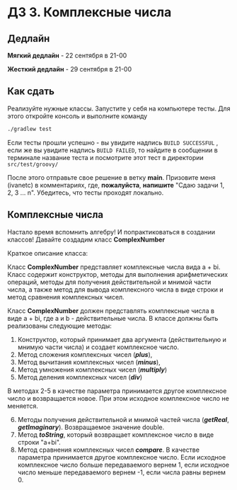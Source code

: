 # ДЗ 3. Комплексные числа

## Дедлайн
**Мягкий дедлайн** - 22 сентября в 21-00

**Жесткий дедлайн** - 29 сентября в 21-00

## Как сдать
Реализуйте нужные классы. Запустите у себя на компьютере тесты. Для этого откройте консоль и выполните команду
```bash
./gradlew test
```

Если тесты прошли успешно - вы увидите надпись `BUILD SUCCESSFUL` , если же вы увидите надпись `BUILD FAILED`, то найдите в сообщении в терминале название теста и посмотрите этот тест в директории `src/test/groovy/`

После этого отправьте свое решение в ветку **main**. Призовите меня (ivanetc) в комментариях, где, **пожалуйста**, **напишите** "Cдаю задачи 1, 2, 3 ... n".
Убедитесь, что тесты проходят локально.

## Комплексные числа

Настало время вспомнить алгебру! И попрактиковаться в создании классов! Давайте создадим класс **ComplexNumber**

Краткое описание класса:

Класс **ComplexNumber** представляет комплексные числа вида a + bi. Класс содержит конструктор, методы для выполнения
арифметических операций, методы для получения действительной и мнимой части числа, а также метод для вывода комплексного
числа в виде строки и метод сравнения комплексных чисел.


Класс **ComplexNumber** должен представлять комплексные числа в виде a + bi, где a и b - действительные числа.
В классе должны быть реализованы следующие методы:

1. Конструктор, который принимает два аргумента (действительную и мнимую части числа) и создает комплексное число.
2. Метод сложения комплексных чисел (**_plus_**),
3. Метод вычитания комплексных чисел (**_minus_**),
4. Метод умножения комплексных чисел (**_multiply_**)
5. Метод деления комплексных чисел (**_div_**)

В методах 2-5 в качестве параметра принимается другое комплексное число и возвращается новое. При этом исходное
комплексное число не меняется.

6. Методы получения действительной и мнимой частей числа (**_getReal_**, **_getImaginary_**). Возвращаемое значение
   double.
7. Метод **_toString_**, который возвращает комплексное число в виде строки "a+bi".
8. Метод сравнения комплексных чисел **_compare_**. В качестве параметра принимается другое комплексное число.
   Если исходное комплексное число больше передаваемого вернем 1, если исходное число меньше передаваемого вернем -1,
   если числа равны вернем 0.
